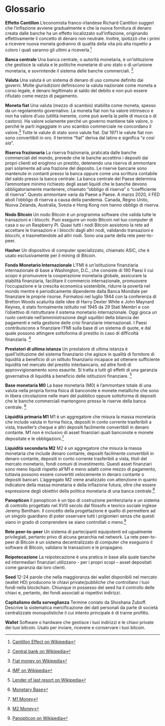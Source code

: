 # Glossario

**Effetto Cantillon**
L’economista franco-irlandese Richard Cantillon suggerì che l’inflazione avviene gradualmente e che la nuova fornitura di denaro creata dalle banche ha un effetto localizzato sull’inflazione, originando effettivamente il concetto di denaro non neutrale. Inoltre, ipotizzò che i primi a ricevere nuova moneta godranno di qualità della vita più alta rispetto a coloro i quali saranno gli ultimi a riceverla.[^79]

**Banca centrale**
Una banca centrale, o autorità monetaria, è un’istituzione che gestisce la valuta e le politiche monetarie di uno stato o di un’unione monetaria, e sovrintende il sistema delle banche commerciali. [^80]

**Valuta**
Una valuta è un sistema di denaro di uso comune definito dai governi. Molte giurisdizioni definiscono la valuta nazionale come moneta a corso legale, è denaro legittimato al saldo del debito e non può essere rifiutato come mezzo di pagamento.

**Moneta fiat**
Una valuta (mezzo di scambio) stabilita come moneta, spesso da un regolamento governativo. La moneta fiat non ha valore intrinseco e non ha valore d’uso (utilità inerente, come può averla la pelle di mucca o di castoro). Ha valore solamente perché un governo mantiene tale valore, o perché le parti ingaggiate in uno scambio commerciale ne concordano il valore.[^81] 
Tutte le valute di stato sono valute fiat. Dal 1971 le valute fiat non sono convertibili in oro. Il termine “fiat” deriva dal latino e significa “_e così sia_”.

**Riserva frazionaria**
La riserva frazionaria, praticata dalle banche commerciali del mondo, prevede che le banche accettino i depositi dai propri clienti ed eroghino un prestito, detenendo una riserva di ammontare pari solamente ad una frazione del deposito. Le riserve bancarie sono mantenute in contanti presso la banca oppure come una scrittura contabile del saldo presso la banca centrale. La banca centrale del Paese determina l’ammontare minimo richiesto degli asset liquidi che le banche devono obbligatoriamente mantenere, chiamato “obbligo di riserva” o “coefficiente di riserva”. Questo ammontare varia da Paese a Paese. A marzo 2020, il FED abolì l’obbligo di riserva a causa della pandemia. Canada, Regno Unito, Nuova Zelanda, Australia, Svezia e Hong Kong non hanno obbligo di riserva.

**Nodo Bitcoin**
Un nodo Bitcoin è un programma software che valida tutte le transazioni e i blocchi. Puoi eseguire un nodo Bitcoin nel tuo computer di casa o su un Raspberry Pi. Quasi tutti i nodi Bitcoin assistono la rete ad accettare le transazioni e i blocchi dagli altri nodi, validando transazioni e blocchi, e trasmettendole ad altri nodi. Sono una parte della rete peer-to-peer.

**Hasher**
Un dispositivo di computer specializzato, chiamato ASIC, che è usato esclusivamente per il mining di Bitcoin.

**Fondo Monetario Internazionale**
L’FMI è un’istituzione finanziaria internazionale di base a Washington, D.C., che consiste di 190 Paesi il cui scopo è promuovere la cooperazione monetaria globale, assicurare la stabilità finanziaria, facilitare il commercio internazionale, promuovere l’occupazione e la crescita economica sostenibile, ridurre la povertà nel mondo mentre è periodicamente dipendente dalla Banca Mondiale per finanziare le proprie risorse. Formatosi nel luglio 1944 con la conferenza di Bretton Woods scaturita dalle idee di Harry Dexter White e John Maynard Keynes, è stato formalmente istituito nel 1945 da 29 Stati Membri e con l’obiettivo di ristrutturare il sistema monetario internazionale. Oggi gioca un ruolo centrale nell’amministrazione degli squilibri della bilancia dei pagamenti e nella gestione delle crisi finanziarie internazionali. I Paesi contribuiscono a finanziare l’FMI sulla base di un sistema di quote, e dal quale possono attingere sottoforma di prestito in caso di difficoltà finanziaria. [^82]

**Prestatori di ultima istanza**
Un prestatore di ultima istanza è quell’istituzione del sistema finanziario che agisce in qualità di fornitore di liquidità a beneficio di un istituto finanziario incapace ad ottenere sufficiente liquidità nel mercato del prestito interbancario, ed altre fonti di approvvigionamento sono esaurite. Si tratta a tutti gli effetti di una garanzia governativa di liquidità a beneficio delle istituzioni finanziare. [^83]

**Base monetaria M0**
La base monetaria (M0) è l’ammontare totale di una valuta nella propria forma fisica di banconote e monete metalliche che sono in libera circolazione nelle mani del pubblico oppure sottoforma di depositi che le banche commerciali mantengono presso le riserve della banca centrale. [^84]

**Liquidità primaria M1**
M1 è un aggregatore che misura la massa monetaria che include valuta in forma fisica, depositi in conto corrente trasferibili a vista, traveller’s cheque e altri depositi facilmente convertibili in denaro contante. M1 non è inclusivo di asset finanziari quali banconote e monete depositate e le obbligazioni.[^85]

**Liquidità secondaria M2**
M2 è un aggregatore che misura la massa monetaria che include denaro contante, depositi facilmente convertibili in denaro contante, depositi in conto corrente trasferibili a vista, titoli del mercato monetario, fondi comuni di investimento. Questi asset finanziari sono meno liquidi rispetto all’M1 e meno adatti come mezzo di pagamento, tuttavia possono essere convertiti velocemente in denaro contante o depositi bancari. L’aggregato M2 viene analizzato con attenzione in quanto indicatore della massa monetaria e della inflazione futura, oltre che essere espressione degli obiettivi della politica monetaria di una banca centrale.[^86]

**Panopticon**
Il panopticon è un tipo di costruzione penitenziaria e un sistema di controllo progettato nel XVIII secolo dal filosofo e teorico sociale inglese Jeremy Bentham. Il concetto della progettazione è quello di permettere ad un singolo guardiano di poter osservare tutti i prigionieri senza che questi siano in grado di comprendere se siano controllati o meno.[^87]

**Rete peer-to-peer**
Un sistema di partecipanti equipotenti ed ugualmente privilegiati, pertanto privo di alcuna gerarchia nel network. La rete peer-to-peer di Bitcoin è un sistema decentralizzato di computer che eseguono il software di Bitcoin, validano le transazioni e le propagano.

**Reipotecazione**
La reipotecazione è una pratica in base alla quale banche ed intermediari finanziari utilizzano - per i propri scopi – asset depositati come garanzia dai loro clienti.

**Seed**
12-24 parole che nella maggioranza dei wallet disponibili nel mercato (wallet HD) producono le chiavi private/pubbliche che controllano i tuoi fondi nella blockchain. Chiunque in possesso del seed ha il controllo delle chiavi e, pertanto, dei fondi associati ai rispettivi indirizzi.

**Capitalismo della sorveglianza**
Termine coniato da Shoshana Zuboff. Descrive la sistematica mercificazione dei dati personali da parte di società centralizzate monopolistiche il cui intento principale è di trarne profitto.

**Wallet**
Software o hardware che gestisce i tuoi indirizzi e le chiavi private dei tuoi bitcoin. Usalo per inviare, ricevere e conservare i tuoi bitcoin.

[^79]: [Cantillon Effect on Wikipedia](https://en.wikipedia.org/wiki/Richard_Cantillon)  
[^80]: [Central bank on Wikipedia](https://en.wikipedia.org/wiki/Central_bank)  
[^81]: [Fiat money on Wikipedia](https://en.wikipedia.org/wiki/Fiat_money)  
[^82]: [IMF on Wikipedia](https://en.wikipedia.org/wiki/International_Monetary_Fund)  
[^83]: [Lender of last resort on Wikipedia](https://en.wikipedia.org/wiki/Lender_of_last_resort)  
[^84]: [Monetary Base](https://www.investopedia.com/terms/m/monetarybase.asp)  
[^85]: [M1 Money](https://www.investopedia.com/terms/m/m1.asp)  
[^86]: [M2 Money](https://www.investopedia.com/terms/m/m2.asp)  
[^87]: [Panopticon on Wikipedia](https://en.wikipedia.org/wiki/Panopticon)
